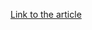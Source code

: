 [Link to the article](https://www.welivesecurity.com/2014/10/16/facebook-safety-check-allows-travelers-alert-family-safety/)
